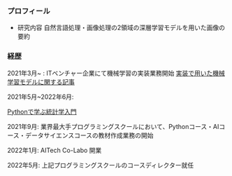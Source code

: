 ### プロフィール

- 研究内容
自然言語処理・画像処理の2領域の深層学習モデルを用いた画像の要約
  

### 経歴
2021年3月~ : ITベンチャー企業にて機械学習の実装業務開始
[実装で用いた機械学習モデルに関する記事](https://qiita.com/sora-otsuka/items/83ea976236a82f6c6645)

2021年5月~2022年6月: 

[Pythonで学ぶ統計学入門](https://math-coding.connpass.com/event/208344/)

2021年9月: 業界最大手プログラミングスクールにおいて、Pythonコース・AIコース・データサイエンスコースの教材作成業務の開始

2022年1月: AITech Co-Labo 開業

2022年5月: 上記プログラミングスクールのコースディレクター就任
<!---
sora-1026/sora-1026 is a ✨ special ✨ repository because its `README.md` (this file) appears on your GitHub profile.
You can click the Preview link to take a look at your changes.
--->

